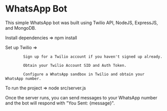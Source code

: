 # WhatsApp Bot

This simple WhatsApp bot was built using Twilio API, NodeJS, ExpressJS, and MongoDB.

Install dependencies => npm install

Set up Twilio =>

            Sign up for a Twilio account if you haven't signed up already.
            
            Obtain your Twilio Account SID and Auth Token.
            
            Configure a WhatsApp sandbox in Twilio and obtain your WhatsApp number.


To run the project => node src/server.js

Once the server runs, you can send messages to your WhatsApp number and the bot will respond with "You Sent: {message}".
